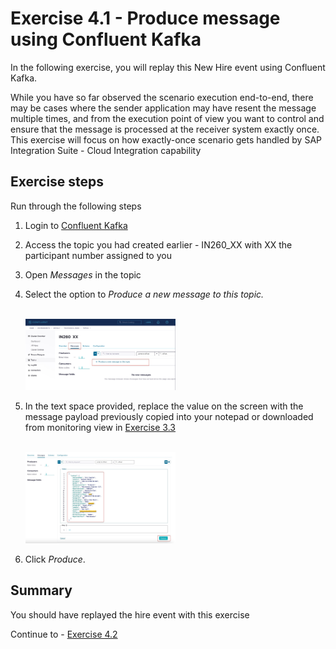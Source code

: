 # Exercise 4.1 - Produce message using Confluent Kafka

In the following exercise, you will replay this New Hire event using Confluent Kafka.

While you have so far observed the scenario execution end-to-end, there may be cases where the sender application may have resent the message multiple times, and from the execution point of view you want to control and ensure that the message is processed at the receiver system exactly once. This exercise will focus on how exactly-once scenario gets handled by SAP Integration Suite - Cloud Integration capability

## Exercise steps

Run through the following steps
1. Login to [Confluent Kafka](https://confluent.cloud/login/sso/sap-is-ias)

2. Access the topic you had created earlier - IN260_XX with XX the participant number assigned to you

3. Open *Messages* in the topic

4. Select the option to *Produce a new message to this topic.*

    <br><img src="/exercises/ex3/images/img318.jpg" width=50% height=50%>
    
5. In the text space provided, replace the value on the screen with the message payload previously copied into your notepad or downloaded from monitoring view in [Exercise 3.3](/exercises/ex3/ex33)

    <br><img src="/exercises/ex3/images/img319.jpg" width=50% height=50%>

6. Click *Produce*. 


## Summary

You should have replayed the hire event with this exercise

Continue to - [Exercise 4.2](/exercises/ex4/ex42)
